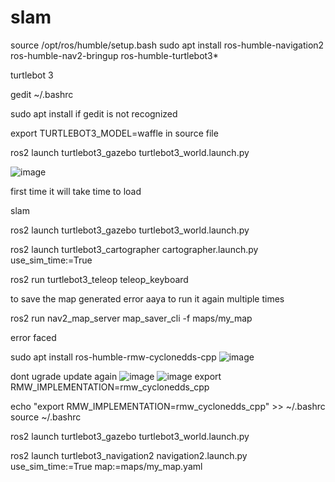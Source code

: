 # slam
source /opt/ros/humble/setup.bash
sudo apt install ros-humble-navigation2 ros-humble-nav2-bringup ros-humble-turtlebot3*

turtlebot 3

gedit ~/.bashrc

sudo apt install if gedit is not recognized

export TURTLEBOT3_MODEL=waffle  in source file 


ros2 launch turtlebot3_gazebo turtlebot3_world.launch.py

![image](https://github.com/user-attachments/assets/952b9e07-0ace-44c6-9cba-8245532c179e)

first time it will take time to load 


slam


ros2 launch turtlebot3_gazebo turtlebot3_world.launch.py


ros2 launch turtlebot3_cartographer cartographer.launch.py use_sim_time:=True


ros2 run turtlebot3_teleop teleop_keyboard



to save the map generated 
error aaya to run it again multiple times 

ros2 run nav2_map_server map_saver_cli -f maps/my_map



error faced 


sudo apt install ros-humble-rmw-cyclonedds-cpp
![image](https://github.com/user-attachments/assets/9f0fc051-b072-4f9c-8f49-201a2aeb8ab0)


dont ugrade update again
![image](https://github.com/user-attachments/assets/e5fdabe0-96da-45a6-a284-ae9c333c6d37)
![image](https://github.com/user-attachments/assets/9b5a14cc-7890-48d9-94d4-db30a7b2696f)
export RMW_IMPLEMENTATION=rmw_cyclonedds_cpp



echo "export RMW_IMPLEMENTATION=rmw_cyclonedds_cpp" >> ~/.bashrc
source ~/.bashrc

ros2 launch turtlebot3_gazebo turtlebot3_world.launch.py


 ros2 launch turtlebot3_navigation2 navigation2.launch.py use_sim_time:=True map:=maps/my_map.yaml

